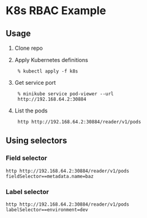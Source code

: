 # K8s RBAC Example

## Usage

1. Clone repo
2. Apply Kubernetes definitions

        % kubectl apply -f k8s

3. Get service port

        % minikube service pod-viewer --url
        http://192.168.64.2:30884

4. List the pods

        http http://192.168.64.2:30884/reader/v1/pods


## Using selectors

### Field selector

    http http://192.168.64.2:30884/reader/v1/pods fieldSelector==metadata.name=baz

### Label selector

    http http://192.168.64.2:30884/reader/v1/pods labelSelector==environment=dev
